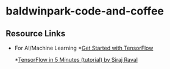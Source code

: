 # baldwinpark-code-and-coffee

## Resource Links

* For AI/Machine Learning
  *[Get Started with TensorFlow](https://www.tensorflow.org/tutorials/)

  *[TensorFlow in 5 Minutes (tutorial) by Siraj Raval](https://www.youtube.com/watch?v=2FmcHiLCwTU&vl=en)
